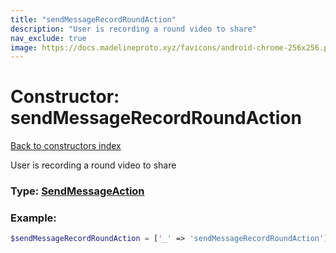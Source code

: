```yaml
---
title: "sendMessageRecordRoundAction"
description: "User is recording a round video to share"
nav_exclude: true
image: https://docs.madelineproto.xyz/favicons/android-chrome-256x256.png
---
```

# Constructor: sendMessageRecordRoundAction  
[Back to constructors index](/API_docs/constructors/index.html)



User is recording a round video to share




### Type: [SendMessageAction](/API_docs/types/SendMessageAction.html)


### Example:

```php
$sendMessageRecordRoundAction = ['_' => 'sendMessageRecordRoundAction'];
```  
